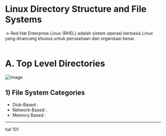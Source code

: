 # Linux Directory Structure and File Systems

-> Red Hat Enterprise Linux (RHEL) adalah sistem operasi berbasis Linux yang dirancang khusus untuk perusahaan dan organisasi besar.
<br/> <br/>

# A. Top Level Directories

![image](https://github.com/user-attachments/assets/b5324c3e-5cef-4a90-99c7-bc5923a10038)

## 1) File System Categories
- Disk-Based :
- Network-Based :
- Memory Based :


----
hal 101
